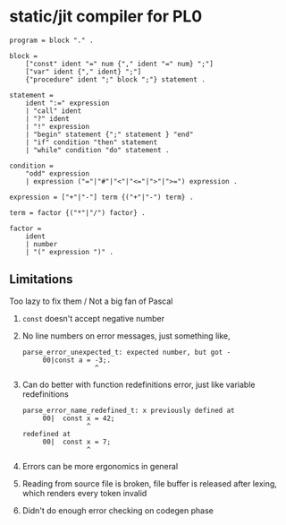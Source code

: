 # static/jit compiler for PL0

```
program = block "." .

block =
    ["const" ident "=" num {"," ident "=" num} ";"]
    ["var" ident {"," ident} ";"]
    {"procedure" ident ";" block ";"} statement .

statement =
    ident ":=" expression
    | "call" ident
    | "?" ident
    | "!" expression
    | "begin" statement {";" statement } "end"
    | "if" condition "then" statement
    | "while" condition "do" statement .

condition =
    "odd" expression
    | expression ("="|"#"|"<"|"<="|">"|">=") expression .

expression = ["+"|"-"] term {("+"|"-") term} .

term = factor {("*"|"/") factor} .

factor =
    ident
    | number
    | "(" expression ")" .
```

## Limitations

Too lazy to fix them / Not a big fan of Pascal

1. `const` doesn't accept negative number
2. No line numbers on error messages, just something like,

    ```
    parse_error_unexpected_t: expected number, but got -
         00|const a = -3;.
                      ^
    ```
3. Can do better with function redefinitions error, just like variable redefinitions

    ```
    parse_error_name_redefined_t: x previously defined at
         00|  const x = 42;
                    ^
    redefined at
         00|  const x = 7;
                    ^
    ```
4. Errors can be more ergonomics in general
5. Reading from source file is broken, file buffer is released after lexing, which renders every token invalid
6. Didn't do enough error checking on codegen phase
